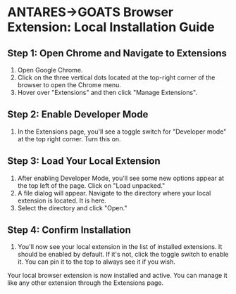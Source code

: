 # ANTARES->GOATS Browser Extension: Local Installation Guide

## Step 1: Open Chrome and Navigate to Extensions
1. Open Google Chrome.
2. Click on the three vertical dots located at the top-right corner of the browser to open the Chrome menu.
3. Hover over "Extensions" and then click "Manage Extensions".

## Step 2: Enable Developer Mode
1. In the Extensions page, you'll see a toggle switch for "Developer mode" at the top right corner. Turn this on.

## Step 3: Load Your Local Extension
1. After enabling Developer Mode, you'll see some new options appear at the top left of the page. Click on "Load unpacked."
2. A file dialog will appear. Navigate to the directory where your local extension is located. It is here.
3. Select the directory and click "Open."

## Step 4: Confirm Installation
1. You'll now see your local extension in the list of installed extensions. It should be enabled by default. If it's not, click the toggle switch to enable it. You can pin it to the top to always see it if you wish.

Your local browser extension is now installed and active. You can manage it like any other extension through the Extensions page.